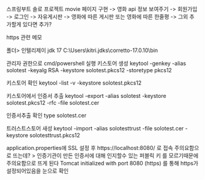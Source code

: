 스프링부트 솔로 프로젝트 
movie 페이지 구현
-> 영화 api 정보 보여주기
-> 회원가입
-> 로그인
-> 자유게시판
-> 영화에 따른 게시판 또는 영화에 따른 한줄평
-> 그외 추가할게 있다면 추가?

https 관련 메모

폴더> 인텔리제이 jdk 17 
C:\Users\kitri\.jdks\corretto-17.0.10\bin

관리자 권한으로 cmd/powershell 실행
키스토어 생성
keytool -genkey -alias solotest -keyalg RSA -keystore solotest.pkcs12 -storetype pkcs12

키스토어 확인
keytool -list -v -keystore solotest.pkcs12

키스토어에서 인증서 추출
keytool -export -alias solotest -keystore solotest.pkcs12 -rfc -file solotest.cer

인증서추출 확인
type solotest.cer

트러스트스토어 새성
keytool -import -alias solotesttrust -file solotest.cer -keystore solotesttrust.pkcs12

application.properties에 SSL 설정 후 https://localhost:8080/ 로 접속
주의요함으로 뜨는데? > 인증기관이 만든 인증서에 대해 인지할수 있는 퍼블릭 키 를 모르기때문에 주의요함으로 뜨게 된다
Tomcat initialized with port 8080 (https) 를 통해 https가 설정되어있음을 눈으로 확인
